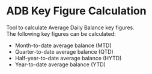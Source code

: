 # ADB Key Figure Calculation
Tool to calculate Average Daily Balance key figures.<br>The following key figures can be calculated:
- Month-to-date average balance (MTD)
- Quarter-to-date average balance (QTD)
- Half-year-to-date average balance (HYTD)
- Year-to-date average balance (YTD)


